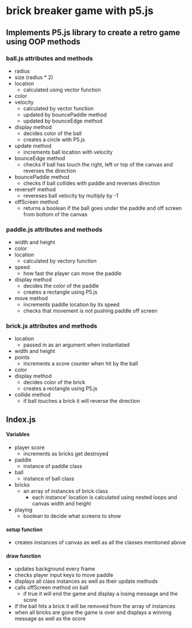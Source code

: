 # brick breaker game with p5.js

## Implements P5.js library to create a retro game using OOP methods 
### ball.js attributes and methods
* radius
* size (radius * 2)
* location
    *  calculated using vector function
* color
* velocity
    * calculated by vector function
    * updated by bouncePaddle method
    * updated by bounceEdge method
* display method
    * decides color of the ball
    * creates a circle with P5.js
* update method
    * increments ball location with velocity
* bounceEdge method
    * checks if ball has touch the right, left or top of the canvas and reverses the direction
* bouncePaddle method
    * checks if ball collides with paddle and reverses direction
* reverseY method
    * revereses ball velocity by multiply by -1
* offScreen method
    * returns a boolean if the ball goes under the paddle and off screen from bottom of the canvas
### paddle.js attributes and methods
* width and height
* color
* location
    * calculated by vectory function
* speed
    * how fast the player can move the paddle
* display method
    * decides the color of the paddle
    * creates a rectangle using P5.js
* move method
    * increments paddle location by its speed
    * checks that movement is not pushing paddle off screen
### brick.js attributes and methods 
* location
    * passed in as an argument when instantiated
* width and height
* points
    * increments a score counter when hit by the ball
* color
* display method
    * decides color of the brick
    * creates a rectangle using P5.js
* collide method
    * if ball touches a brick it will reverse the direction

## Index.js

#### Variables
* player score
    * increments as bricks get destroyed
* paddle
    * instance of paddle class
* ball
    * instance of ball class
* bricks
    * an array of instances of brick class
        * each instance' location is calculated using nested loops and canvas width and height
* playing
    * boolean to decide what screens to show

#### setup function
* creates instances of canvas as well as all the classes mentioned above

#### draw function
* updates background every frame
* checks player input keys to move paddle
* displays all class instances as well as their update methods
* calls offScreen method on ball
    * if true it will end the game and display a losing message and the score
* if the ball hits a brick it will be removed from the array of instances
* when all bricks are gone the game is over and displays a winning message as well as the score 

